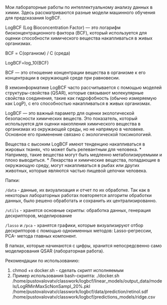 Мои лабораторные работы по интеллектуальному анализу данных в химии. Здесь рассматриваются разные модели машинного обучения для предсказания logBCF.


LogBCF (Log Bioconcentration Factor) — это логарифм биоконцентрационного фактора (BCF), который используется для оценки способности химического вещества накапливаться в живых организмах.

BCF = С(организм) / C (среда)

LogBCF=log_10(BCF)​

BCF — это отношение концентрации вещества в организме к его концентрации в окружающей среде при равновесии.

В хемоинформатике LogBCF часто рассчитывается с помощью моделей структуры-свойства (QSAR), которые связывают молекулярные свойства соединения, такие как гидрофобность (обычно измеряемую как LogP), с его способностью накапливаться в живых организмах.

LogBCF — это важный параметр для оценки экологической безопасности химических веществ. Это показатель, который используется для оценки накопления химического вещества в организмах из окружающей среды, но не напрямую в человеке. Основное его применение связано с экологической токсикологией.


Вещества с высоким LogBCF имеют тенденцию накапливаться в жировых тканях, что может быть релевантным для человека.
    * Например, такие вещества могут быть медленно метаболизируемыми и плохо выводиться.
    * Лекарства и химические вещества, попадающие в окружающую среду, могут накапливаться в рыбах или других животных, которые являются частью пищевой цепочки человека.


Папки: 

`/data` - данные, их визуализация и отчет по их обработке. Так как в некоторых лабораторных работах повторяется алгоритм обработки данных, было решено обработать и сохранить их централизированно.

`/utils` - хранятся основные скрипты: обработка данных, генерация дескрипторов, моделирование

`/lasso` и `/pca` - хранятся графики, которые визуализируют отбор дескрипторов с помощью одноименных методов: Lasso-регрессии, PCA- метода главных компонент.

В папках, которые начинаются с цифры, хранится непосредсвенно само моделирования QSAR (лабораторная работа).


Рекомендации по использованию:
1. chmod +x docker.sh - сделать скрипт исполняемым
2. Пример использования bash-скрипта: ./docker.sh /home/pustovalovatv/classwork/logbcf/linear_models/output_data/models/LogRMinMaxScNonSampl_20%.pkl /home/pustovalovatv/classwork/logbcf/data/prediction/retinol.sdf /home/pustovalovatv/classwork/logbcf/predictions_models/ridge.csv
